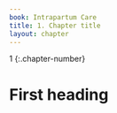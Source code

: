 ```yaml
---
book: Intrapartum Care
title: 1. Chapter title
layout: chapter
---
```


1
{:.chapter-number}

# First heading

